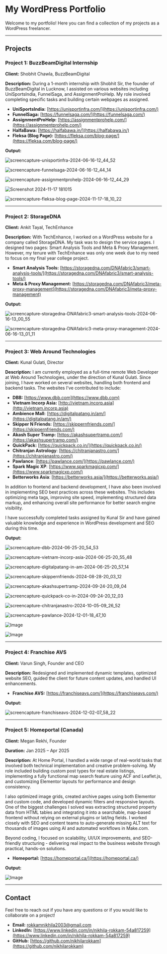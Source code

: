 # My WordPress Portfolio

Welcome to my portfolio! Here you can find a collection of my projects as a WordPress freelancer.

---













## Projects

### Project 1: BuzzBeamDigital Internship
**Client:** Shobhit Chawla, BuzzBeamDigital

**Description:**
During a 1-month internship with Shobhit Sir, the founder of BuzzBeamDigital in Lucknow, I assisted on various websites including UniSportsIndia, FunnelSaga, and AssignmentProHelp. My role involved completing specific tasks and building certain webpages as assigned.

- **UniSportsIndia:** [https://unisportinfra.com/](https://unisportinfra.com/)
- **FunnelSaga:** [https://funnelsaga.com/](https://funnelsaga.com/)
- **AssignmentProHelp:** [https://assignmentprohelp.com/](https://assignmentprohelp.com/)
- **HalfaBawa:** [https://halfabawa.in/](https://halfabawa.in/)
- **Fleksa (Blog Page):** [https://fleksa.com/blog-page/](https://fleksa.com/blog-page/)

**Output:**

![screencapture-unisportinfra-2024-06-16-12_44_52](https://github.com/nikhilarokkam/wordpress-portfolio/assets/115566678/774a9d6a-6c16-48f3-9db3-2ca2c8073e16)

![screencapture-funnelsaga-2024-06-16-12_44_14](https://github.com/nikhilarokkam/wordpress-portfolio/assets/115566678/1b9d92ce-25c7-492c-b87f-9da6525bcb42)

![screencapture-assignmentprohelp-2024-06-16-12_44_29](https://github.com/nikhilarokkam/wordpress-portfolio/assets/115566678/4cc8ccc9-5096-4aea-8a21-60ee6ad91c57)

![Screenshot 2024-11-17 181015](https://github.com/user-attachments/assets/99474761-f529-4957-a7eb-72b8db5d63c4)

![screencapture-fleksa-blog-page-2024-11-17-18_10_22](https://github.com/user-attachments/assets/a81c9db7-181f-4517-9409-c6ba42a4f2ec)

---

### Project 2: StorageDNA
**Client:** Ankit Tayal, TechEnhance

**Description:**
With TechEnhance, I worked on a WordPress website for a company called StorageDNA. My task was to design the service pages. I designed two pages: Smart Analysis Tools and Meta & Proxy Management. However, my tenure with TechEnhance was only one week due to my need to focus on my final year college project.

- **Smart Analysis Tools:** [https://storagedna.com/DNAfabric3/smart-analysis-tools/](https://storagedna.com/DNAfabric3/smart-analysis-tools/)
- **Meta & Proxy Management:** [https://storagedna.com/DNAfabric3/meta-proxy-management](https://storagedna.com/DNAfabric3/meta-proxy-management)

**Output:**

![screencapture-storagedna-DNAfabric3-smart-analysis-tools-2024-06-16-13_00_55](https://github.com/nikhilarokkam/wordpress-portfolio/assets/115566678/140af8ad-e74c-434a-b41c-b82fc68d46cd)

![screencapture-storagedna-DNAfabric3-meta-proxy-management-2024-06-16-13_01_11](https://github.com/nikhilarokkam/wordpress-portfolio/assets/115566678/9a2627ed-1ec9-49a3-b468-0f09d617b52a)

---

### Project 3: Web Around Technologies
**Client:** Kunal Gulati, Director

**Description:**
I am currently employed as a full-time remote Web Developer at Web Around Technologies, under the direction of Kunal Gulati. Since joining, I have worked on several websites, handling both frontend and backend tasks. The websites I've contributed to include:

- **DBB:** [https://www.dbb.com](https://www.dbb.com)
- **Vietnam Incorp Asia:** [http://vietnam.incorp.asia](http://vietnam.incorp.asia)
- **Ambience Mall:** [https://digitalpatang.in/am/](https://digitalpatang.in/am/)
- **Skipper N Friends:** [https://skippernfriends.com/](https://skippernfriends.com/)
- **Akash Super Tramp:** [https://akashsupertramp.com/](https://akashsupertramp.com/)
- **QuickPack:** [https://quickpack.co.in/](https://quickpack.co.in/)
- **Chitranjan Astrology**: [https://chitranjanastro.com/](https://chitranjanastro.com/)
- **Pawlance**: [https://pawlance.com/](https://pawlance.com/)
- **Spark Magic XP**: [https://www.sparkmagicxp.com/](https://www.sparkmagicxp.com/)
- **Betterworks Asia**: [https://betterworks.asia/](https://betterworks.asia/)

In addition to frontend and backend development, I have also been involved in implementing SEO best practices across these websites. This includes optimizing meta tags, improving site speed, implementing structured data markup, and enhancing overall site performance for better search engine visibility.

I have successfully completed tasks assigned by Kunal Sir and have gained valuable knowledge and experience in WordPress development and SEO during this time.

**Output:**

![screencapture-dbb-2024-06-25-20_54_53](https://github.com/nikhilarokkam/wordpress-portfolio/assets/115566678/9d9a2a1b-b732-4a78-8f5a-754273a653f9)

![screencapture-vietnam-incorp-asia-2024-06-25-20_55_48](https://github.com/nikhilarokkam/wordpress-portfolio/assets/115566678/ccf87abc-12b2-4736-87c8-84be6fc0f439)

![screencapture-digitalpatang-in-am-2024-06-25-20_57_14](https://github.com/nikhilarokkam/wordpress-portfolio/assets/115566678/f5184ae3-1673-48fc-8e50-26d52f971e61)

![screencapture-skippernfriends-2024-08-28-20_03_12](https://github.com/user-attachments/assets/fa5b3010-cbd0-40fd-801c-18d7afc722f0)

![screencapture-akashsupertramp-2024-09-24-20_09_04](https://github.com/user-attachments/assets/8b2544e4-04c0-40e0-b39c-53692b71e403)

![screencapture-quickpack-co-in-2024-09-24-20_12_03](https://github.com/user-attachments/assets/c0bd9be2-fdbc-44d2-bddc-a22232ae3f7c)

![screencapture-chitranjanastro-2024-10-05-09_26_52](https://github.com/user-attachments/assets/4ccd954f-dee1-4c6f-be0d-9151bb625234)

![screencapture-pawlance-2024-12-01-18_47_10](https://github.com/user-attachments/assets/c27dd5f0-add8-4698-85b0-dfff61b973fe)

![Image](https://github.com/user-attachments/assets/45dc05f8-47e0-4737-b6ee-3c2cea1e819b)

![Image](https://github.com/user-attachments/assets/a4fd729a-a1f3-4278-811c-fdad11b45df0)

---

### Project 4: Franchise AVS
**Client:** Varun Singh, Founder and CEO

**Description:**
Redesigned and implemented dynamic templates, optimized website SEO, guided the client for future content updates, and handled UI enhancements.

- **Franchise AVS:** [https://franchiseavs.com/](https://franchiseavs.com/)

**Output:**

![screencapture-franchiseavs-2024-12-02-07_58_22](https://github.com/user-attachments/assets/e045c2aa-3e4a-4275-88ae-f118ad8bb319)

---

### Project 5: Homeportal (Canada)
**Client:** Megan Rekhi, Founder

**Duration:** Jan 2025 – Apr 2025

**Description:**
At Home Portal, I handled a wide range of real-world tasks that involved both technical implementation and creative problem-solving. My role included building custom post types for real estate listings, implementing a fully functional map search feature using ACF and Leaflet.js, and customizing Elementor layouts for performance and design consistency.

I also optimized image grids, created archive pages using both Elementor and custom code, and developed dynamic filters and responsive layouts. One of the biggest challenges I solved was extracting structured property data from HTML tables and integrating it into a searchable, map-based frontend without relying on external plugins or lat/lng fields. I worked closely with SEO and content teams to auto-generate missing ALT text for thousands of images using AI and automated workflows in Make.com.

Beyond coding, I focused on scalability, UI/UX improvements, and SEO-friendly structuring - delivering real impact to the business website through practical, hands-on solutions.

- **Homeportal:** [https://homeportal.ca/](https://homeportal.ca/)

**Output:**

![Image](https://github.com/user-attachments/assets/0c2d4602-7d8a-45a9-b06c-8a20a3a734c2)

---

## Contact

Feel free to reach out if you have any questions or if you would like to collaborate on a project!

- **Email:** rokkamnikhila2003@gmail.com
- **LinkedIn:** [https://www.linkedin.com/in/nikhila-rokkam-54a817259](https://www.linkedin.com/in/nikhila-rokkam-54a817259)
- **GitHub:** [https://github.com/nikhilarokkam](https://github.com/nikhilarokkam)

